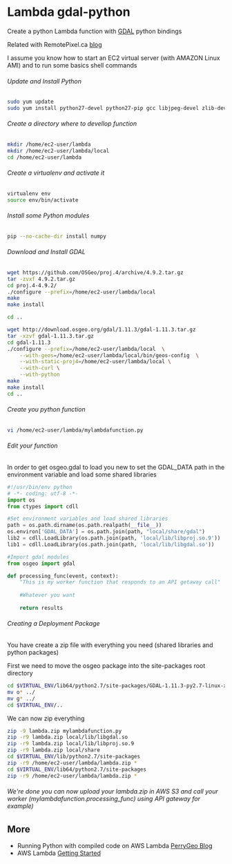 # Lambda gdal-python

Create a python Lambda function with [GDAL](http://gdal.org) python bindings

Related with RemotePixel.ca [blog](http://remotepixel.ca/blog/landsat8-ndvi-20160212.html)
 
I assume you know how to start an EC2 virtual server (with AMAZON Linux AMI) and to run some basics shell commands

###### Update and Install Python

```sh
sudo yum update
sudo yum install python27-devel python27-pip gcc libjpeg-devel zlib-devel gcc-c++ python-devel libpng-devel freetype-devel libcurl-devel

```

###### Create a directory where to devellop function

```sh
mkdir /home/ec2-user/lambda
mkdir /home/ec2-user/lambda/local
cd /home/ec2-user/lambda
```

###### Create a virtualenv and activate it

```sh
virtualenv env
source env/bin/activate
```

###### Install some Python modules

```sh
pip --no-cache-dir install numpy
```

###### Download and Install GDAL

```sh
wget https://github.com/OSGeo/proj.4/archive/4.9.2.tar.gz
tar -zvxf 4.9.2.tar.gz
cd proj.4-4.9.2/
./configure --prefix=/home/ec2-user/lambda/local
make
make install

cd ..

wget http://download.osgeo.org/gdal/1.11.3/gdal-1.11.3.tar.gz
tar -xzvf gdal-1.11.3.tar.gz
cd gdal-1.11.3
./configure --prefix=/home/ec2-user/lambda/local  \
    --with-geos=/home/ec2-user/lambda/local/bin/geos-config  \
    --with-static-proj4=/home/ec2-user/lambda/local \
    --with-curl \
    --with-python
make
make install
cd ..
```

###### Create you python function

```sh
vi /home/ec2-user/lambda/mylambdafunction.py

```

###### Edit your function 

In order to get osgeo.gdal to load you new to set the GDAL_DATA path in the environment variable and load some shared libraries 

```python
#!/usr/bin/env python
# -*- coding: utf-8 -*-
import os
from ctypes import cdll

#Set environment variables and load shared libraries
path = os.path.dirname(os.path.realpath(__file__))
os.environ['GDAL_DATA'] = os.path.join(path, "local/share/gdal")
lib2 = cdll.LoadLibrary(os.path.join(path, 'local/lib/libproj.so.9'))
lib1 = cdll.LoadLibrary(os.path.join(path, 'local/lib/libgdal.so'))

#Import gdal modules
from osgeo import gdal

def processing_func(event, context):
    "This is my worker function that responds to an API getaway call"
    
    #Whatever you want
    
    return results 

```

###### Creating a Deployment Package
You have create a zip file with everything you need (shared libraries and python packages)

First we need to move the osgeo package into the site-packages root directory
```sh
cd $VIRTUAL_ENV/lib64/python2.7/site-packages/GDAL-1.11.3-py2.7-linux-x86_64.egg
mv o* ../
mv g* ../
cd $VIRTUAL_ENV/..
```

We can now zip everything

```sh
zip -9 lambda.zip mylambdafunction.py
zip -r9 lambda.zip local/lib/libgdal.so
zip -r9 lambda.zip local/lib/libproj.so.9
zip -r9 lambda.zip local/share
cd $VIRTUAL_ENV/lib/python2.7/site-packages
zip -r9 /home/ec2-user/lambda/lambda.zip *
cd $VIRTUAL_ENV/lib64/python2.7/site-packages
zip -r9 /home/ec2-user/lambda/lambda.zip *

```

###### We're done you can now upload your lambda.zip in AWS S3 and call your worker (mylambdafunction.processing_func) using API gateway for example)

  
More
-------
- Running Python with compiled code on AWS Lambda [PerryGeo Blog](http://www.perrygeo.com/running-python-with-compiled-code-on-aws-lambda.html)
- AWS Lambda [Getting Started](https://docs.aws.amazon.com/lambda/latest/dg/getting-started.html)

